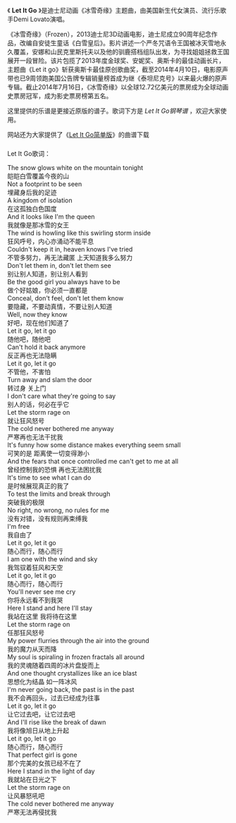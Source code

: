 

《 **Let It Go** 》是迪士尼动画《冰雪奇缘》主题曲，由美国新生代女演员、流行乐歌手Demi Lovato演唱。

《冰雪奇缘》（Frozen），2013迪士尼3D动画电影，迪士尼成立90周年纪念作品，改编自安徒生童话《白雪皇后》。影片讲述一个严冬咒语令王国被冰天雪地永久覆盖，安娜和山民克里斯托夫以及他的驯鹿搭档组队出发，为寻找姐姐拯救王国展开一段冒险。该片包揽了2013年度金球奖、安妮奖、奥斯卡的最佳动画长片，主题曲《Let
it
go》斩获奥斯卡最佳原创歌曲奖，截至2014年4月10日，电影原声带也已9周领跑美国公告牌专辑销量榜首成为继《泰坦尼克号》以来最火爆的原声专辑。截止2014年7月16日，《冰雪奇缘》以全球12.72亿美元的票房成为全球动画史票房冠军，成为影史票房榜第五名。

这里提供的乐谱是更接近原版的谱子。歌词下方是 _Let It Go钢琴谱_ ，欢迎大家使用。

网站还为大家提供了《[Let It Go简单版](Music-3402-let-it-go简单版-冰雪奇缘主题曲.html "Let It
Go简单版")》的曲谱下载

###  
Let It Go歌词：

  
The snow glows white on the mountain tonight  
皑皑白雪覆盖今夜的山  
Not a footprint to be seen  
埋藏身后我的足迹  
A kingdom of isolation  
在这孤独白色国度  
And it looks like I'm the queen  
我就像是那冰雪的女王  
The wind is howling like this swirling storm inside  
狂风呼号，内心亦涌动不能平息  
Couldn't keep it in, heaven knows I've tried  
不管多努力，再无法藏匿 上天知道我多么努力  
Don't let them in, don't let them see  
别让别人知道，别让别人看到  
Be the good girl you always have to be  
做个好姑娘，你必须一直都是  
Conceal, don't feel, don't let them know  
要隐藏，不要动真情，不要让别人知道  
Well, now they know  
好吧，现在他们知道了  
Let it go, let it go  
随他吧，随他吧  
Can't hold it back anymore  
反正再也无法隐瞒  
Let it go, let it go  
不管他，不害怕  
Turn away and slam the door  
转过身 关上门  
I don't care what they're going to say  
别人的话，何必在乎它  
Let the storm rage on  
就让狂风怒号  
The cold never bothered me anyway  
严寒再也无法干扰我  
It's funny how some distance makes everything seem small  
可笑的是 距离使一切变得渺小  
And the fears that once controlled me can't get to me at all  
曾经控制我的恐惧 再也无法困扰我  
It's time to see what I can do  
是时候展现真正的我了  
To test the limits and break through  
突破我的极限  
No right, no wrong, no rules for me  
没有对错，没有规则再束缚我  
I'm free  
我自由了  
Let it go, let it go  
随心而行，随心而行  
I am one with the wind and sky  
我驾驭着狂风和天空  
Let it go, let it go  
随心而行，随心而行  
You'll never see me cry  
你将永远看不到我哭  
Here I stand and here I'll stay  
我站在这里 我将待在这里  
Let the storm rage on  
任那狂风怒号  
My power flurries through the air into the ground  
我的魔力从天而降  
My soul is spiraling in frozen fractals all around  
我的灵魂随着四周的冰片盘旋而上  
And one thought crystallizes like an ice blast  
思想化为结晶 如一阵冰风  
I'm never going back, the past is in the past  
我不会再回头，过去已经成为往事  
Let it go, let it go  
让它过去吧，让它过去吧  
And I'll rise like the break of dawn  
我将像旭日从地上升起  
Let it go, let it go  
随心而行，随心而行  
That perfect girl is gone  
那个完美的女孩已经不在了  
Here I stand in the light of day  
我就站在日光之下  
Let the storm rage on  
让风暴怒吼吧  
The cold never bothered me anyway  
严寒无法再侵扰我

